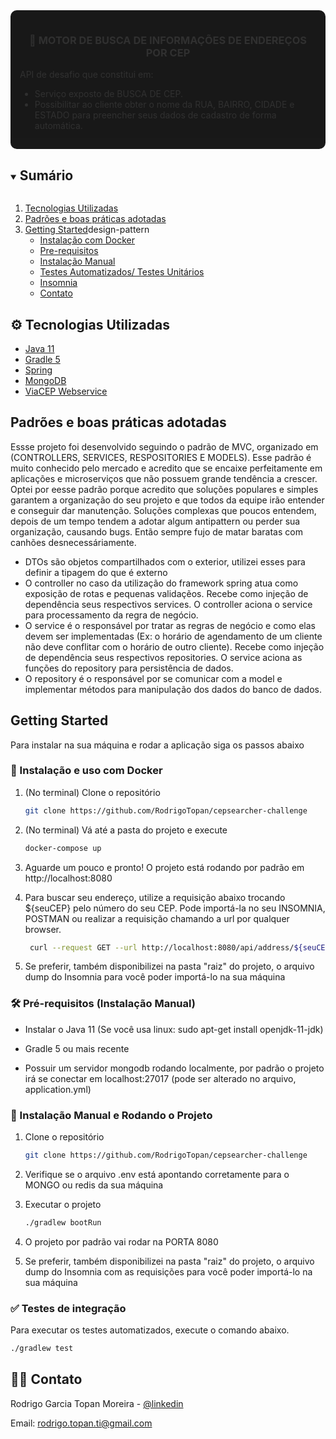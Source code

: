 <div style="background-color: #000; border-radius: 10px; padding: 15px; opacity: 0.9">
<p align="center">
  <h3 align="center">&#129309; MOTOR DE BUSCA DE INFORMAÇÕES DE ENDEREÇOS POR CEP </h3>

  <p align="justify">
    API de desafio que constitui em:<br>
    <ul>
    <li>Serviço exposto de BUSCA DE CEP.</li>
    <li>Possibilitar ao cliente obter o nome da RUA, BAIRRO, CIDADE e ESTADO para preencher seus dados de cadastro de forma automática. </li>
    <ul>
  </p>
</p>
</div>


<!-- TABLE OF CONTENTS -->
<details open="open">
  <summary><h2 style="display: inline-block">Sumário</h2></summary>
  <ol>
    <li><a href="#tech">Tecnologias Utilizadas</a></li>
   <li><a href="#design-patterns">Padrões e boas práticas adotadas</a></li>
    <li>
      <a href="#getting-started">Getting Started</a>design-pattern
      <ul>
        <li><a href="#docker-installation">Instalação com Docker</a></li>
        <li><a href="#prerequisites">Pre-requisitos</a></li>
        <li><a href="#installation">Instalação Manual</a></li>
        <li><a href="#tests">Testes Automatizados/ Testes Unitários</a></li>
        <li><a href="#swagger">Insomnia</a></li>
        <li><a href="#contact">Contato</a></li>
      </ul>
    </li>
  </ol>
</details>



<div id="tech"></div>

## ⚙️ Tecnologias Utilizadas

* [Java 11](https://www.devmedia.com.br/as-boas-partes-do-java-11/40193)
* [Gradle 5](https://gradle.org/whats-new/gradle-5/)
* [Spring](https://spring.io/)
* [MongoDB](https://www.mongodb.com/)
* [ViaCEP Webservice](https://viacep.com.br/)


<div id="design-pattern"></div>

## Padrões e boas práticas adotadas

Essse projeto foi desenvolvido seguindo o padrão de MVC, organizado em (CONTROLLERS, SERVICES, RESPOSITORIES E MODELS). Esse padrão é muito conhecido pelo mercado e acredito 
que se encaixe perfeitamente em aplicações e microserviços que não possuem grande tendência a crescer.
Optei por eesse padrão porque acredito que soluções populares e simples garantem a organização do seu projeto
e que todos da equipe irão entender e conseguir dar manutenção. Soluções complexas que poucos entendem, 
depois de um tempo tendem a adotar algum antipattern ou perder sua organização, causando bugs. Então sempre fujo de matar baratas com canhões desnecessáriamente.

* DTOs são objetos compartilhados com o exterior, utilizei esses para definir a tipagem do que é externo
* O controller no caso da utilização do framework spring atua como exposição de rotas e pequenas validaçẽos. Recebe como injeção de dependência seus respectivos services. O controller aciona o service para processamento da regra de negócio.
* O service é o responsável por tratar as regras de negócio e como elas devem ser implementadas (Ex: o horário de agendamento de um cliente não deve conflitar com o horário de outro cliente). 
  Recebe como injeção de dependência seus respectivos repositories. O service aciona as funções do repository para persistência de dados.
* O repository é o responsável por se comunicar com a model e implementar métodos para manipulação dos dados do banco de dados.






<div id="getting-started"></div>

## Getting Started

Para instalar na sua máquina e rodar a aplicação siga os passos abaixo


<div id="docker-installation"></div>

### 🐋 Instalação e uso com Docker

1. (No terminal) Clone o repositório
   ```sh
   git clone https://github.com/RodrigoTopan/cepsearcher-challenge
   ```

2. (No terminal) Vá até a pasta do projeto e execute
   ```sh
   docker-compose up
   ```

4. Aguarde um pouco e pronto! O projeto está rodando por padrão em http://localhost:8080

5. Para buscar seu endereço, utilize a requisição abaixo trocando ${seuCEP} pelo número do seu CEP.
   Pode importá-la no seu INSOMNIA, POSTMAN ou realizar a requisição chamando a url por qualquer browser.
    ```sh
     curl --request GET --url http://localhost:8080/api/address/${seuCEP}
     ```

6. Se preferir, também disponibilizei na pasta "raiz" do projeto, o arquivo dump do Insomnia para você poder importá-lo na sua máquina

<div id="prerequisites"></div>

### 🛠️ Pré-requisitos (Instalação Manual)

* Instalar o Java 11 (Se você usa linux: sudo apt-get install openjdk-11-jdk)

* Gradle 5 ou mais recente

* Possuir um servidor mongodb rodando localmente, por padrão o projeto irá se conectar em localhost:27017 (pode ser alterado no arquivo, application.yml)

<div id="installation"></div>

### 🚀 Instalação Manual e Rodando o Projeto

1. Clone o repositório
   ```sh
   git clone https://github.com/RodrigoTopan/cepsearcher-challenge
   ```
3. Verifique se o arquivo .env está apontando corretamente para o MONGO ou redis da sua máquina

4. Executar o projeto
   ```sh
   ./gradlew bootRun
   ```

5. O projeto por padrão vai rodar na PORTA 8080

7. Se preferir, também disponibilizei na pasta "raiz" do projeto, o arquivo dump do Insomnia com as requisições para você poder importá-lo na sua máquina


<div id="tests"></div>

### &#9989; Testes de integração


Para executar os testes automatizados, execute o comando abaixo.
   ```sh
   ./gradlew test
   ```

<div id="contact"></div>

## 🧑‍💼 Contato

Rodrigo Garcia Topan Moreira - [@linkedin](https://www.linkedin.com/in/rodrigotopan)

Email: rodrigo.topan.ti@gmail.com
